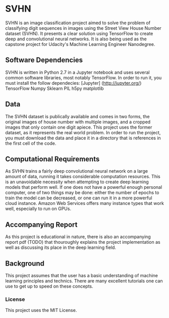 # SVHN
SVHN is an image classification project aimed to solve the problem of classifying digit sequences in images using the Street View House Number dataset (SVHN). It presents a clear solution using TensorFlow to create deep and convolutional neural networks. It is also being used as the capstone project for Udacity's Machine Learning Engineer Nanodegree.

## Software Dependencies
SVHN is written in Python 2.7 in a Jupyter notebook and uses several common software libraries, most notably TensorFlow. In order to run it, you  must install the follow dependecies:
[Jupyter] (http://jupyter.org/)
TensorFlow
Numpy
Sklearn
PIL
h5py
matplotlib

## Data
The SVHN dataset is publically available and comes in two forms, the original images of house number with multiple images, and a cropped images that only contain one digit apiece. This project uses the former dataset, as it represents the real world problem. In order to run the project, you must download the data and place it in a directory that is references in the first cell of the code.

## Computational Requirements
As SVHN trains a fairly deep convolutional neural network on a large amount of data, running it takes considerable computation resources. This is an unavoidable necessity when attempting to create deep learning models that perform well. If one does not have a powerful enough personal computer, one of two things may be done: either the number of epochs to train the model can be decreased, or one can run it in a more powerful cloud instance. Amazon Web Services offers many instance types that work well, especially to run on GPUs.

## Accompanying Report
As this project is educational in nature, there is also an accompanying report pdf (TODO) that thouroughly explains the project implementation as well as discussing its place in the deep learning field.

## Background
This project assumes that the user has a basic understanding of machine learning principles and technics. There are many excellent tutorials one can use to get up to speed on these concepts. 

### License
This project uses the MIT License.
